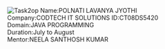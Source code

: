 ![Task2op](https://github.com/user-attachments/assets/4a938501-9b55-481f-a8b9-fa15b48997e5)
Name:POLNATI LAVANYA JYOTHI  
Company:CODTECH IT SOLUTIONS 
ID:CT08DS5420   
Domain:JAVA PROGRAMMING    
Duration:July to August    
Mentor:NEELA SANTHOSH KUMAR 
